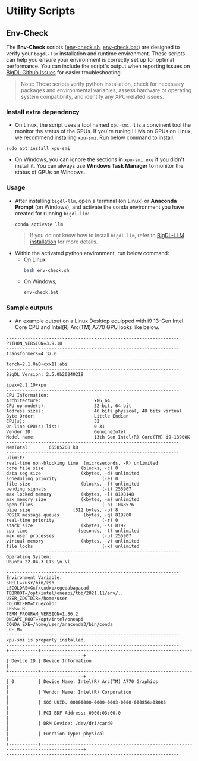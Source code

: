 #  Utility Scripts


## Env-Check

The **Env-Check** scripts  ([env-check.sh](./env-chec.sh), [env-check.bat](./env-chec.bat)) are designed to verify your `bigdl-llm` installation and runtime environment. These scripts can help you ensure your environment is correctly set up for optimal performance. You can include the script's output when reporting issues on [BigDL Github Issues](https://github.com/intel-analytics/BigDL/issues) for easier troubleshooting.

> Note: These scripts verify python installation, check for necessary packages and environmental variables, assess hardware or operating system compatibility, and identify any XPU-related issues. 

### Install extra dependency

* On Linux, the script uses a tool named `xpu-smi`. It is a convinent tool the monitor ths status of the GPUs. If you're runing LLMs on GPUs on Linux, we recommend installing `xpu-smi`. Run below command to install:
```
sudo apt install xpu-smi
```
* On Windows, you can ignore the sections in `xpu-smi.exe` if you didn't install it. You can always use **Windows Task Manager** to monitor the status of GPUs on Windows.   
  
### Usage

* After installing `bigdl-llm`, open a terminal (on Linux) or **Anaconda Prompt** (on Windows), and activate the conda environment you have created for running `bigdl-llm`: 
  ```
  conda activate llm
  ```
  > If you do not know how to install `bigdl-llm`, refer to [BigDL-LLM installation](https://bigdl.readthedocs.io/en/latest/doc/LLM/Overview/install.html) for more details.
*  Within the activated python environment, run below command:
    *  On Linux
        ```bash
        bash env-check.sh
        ```
    * On Windows,
        ```bash
        env-check.bat
        ```

### Sample outputs

* An example output on a Linux Desktop equipped with i9 13-Gen Intel Core CPU and Intel(R) Arc(TM) A770 GPU looks like below. 

```
-----------------------------------------------------------------
PYTHON_VERSION=3.9.18
-----------------------------------------------------------------
transformers=4.37.0
-----------------------------------------------------------------
torch=2.1.0a0+cxx11.abi
-----------------------------------------------------------------
BigDL Version: 2.5.0b20240219
-----------------------------------------------------------------
ipex=2.1.10+xpu
-----------------------------------------------------------------
CPU Information: 
Architecture:                    x86_64
CPU op-mode(s):                  32-bit, 64-bit
Address sizes:                   46 bits physical, 48 bits virtual
Byte Order:                      Little Endian
CPU(s):                          32
On-line CPU(s) list:             0-31
Vendor ID:                       GenuineIntel
Model name:                      13th Gen Intel(R) Core(TM) i9-13900K
-----------------------------------------------------------------
MemTotal:       65585208 kB
-----------------------------------------------------------------
ulimit: 
real-time non-blocking time  (microseconds, -R) unlimited
core file size              (blocks, -c) 0
data seg size               (kbytes, -d) unlimited
scheduling priority                 (-e) 0
file size                   (blocks, -f) unlimited
pending signals                     (-i) 255907
max locked memory           (kbytes, -l) 8198148
max memory size             (kbytes, -m) unlimited
open files                          (-n) 1048576
pipe size                (512 bytes, -p) 8
POSIX message queues         (bytes, -q) 819200
real-time priority                  (-r) 0
stack size                  (kbytes, -s) 8192
cpu time                   (seconds, -t) unlimited
max user processes                  (-u) 255907
virtual memory              (kbytes, -v) unlimited
file locks                          (-x) unlimited
-----------------------------------------------------------------
Operating System: 
Ubuntu 22.04.3 LTS \n \l

-----------------------------------------------------------------
Environment Variable: 
SHELL=/usr/bin/zsh
LSCOLORS=Gxfxcxdxbxegedabagacad
TBBROOT=/opt/intel/oneapi/tbb/2021.11/env/..
USER_ZDOTDIR=/home/user
COLORTERM=truecolor
LESS=-R
TERM_PROGRAM_VERSION=1.86.2
ONEAPI_ROOT=/opt/intel/oneapi
CONDA_EXE=/home/user/anaconda3/bin/conda
_CE_M=
-----------------------------------------------------------------
xpu-smi is properly installed. 
-----------------------------------------------------------------
+-----------+--------------------------------------------------------------------------------------+
| Device ID | Device Information                                                                   |
+-----------+--------------------------------------------------------------------------------------+
| 0         | Device Name: Intel(R) Arc(TM) A770 Graphics                                          |
|           | Vendor Name: Intel(R) Corporation                                                    |
|           | SOC UUID: 00000000-0000-0003-0000-000856a08086                                       |
|           | PCI BDF Address: 0000:03:00.0                                                        |
|           | DRM Device: /dev/dri/card0                                                           |
|           | Function Type: physical                                                              |
+-----------+--------------------------------------------------------------------------------------+
-----------------------------------------------------------------
```
